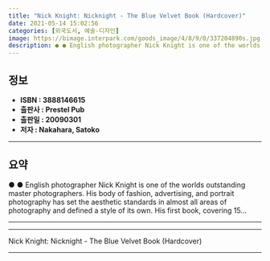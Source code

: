```yaml
---
title: "Nick Knight: Nicknight - The Blue Velvet Book (Hardcover)"
date: 2021-05-14 15:02:56
categories: [외국도서, 예술-디자인]
image: https://bimage.interpark.com/goods_image/4/8/9/0/337204890s.jpg
description: ● ● English photographer Nick Knight is one of the worlds outstanding master photographers. His body of fashion, advertising, and portrait photography has set
---
```


## **정보**

- **ISBN : 3888146615**
- **출판사 : Prestel Pub**
- **출판일 : 20090301**
- **저자 : Nakahara, Satoko**

------



## **요약**

●  ●  English photographer Nick Knight is one of the worlds outstanding master photographers. His body of fashion, advertising, and portrait photography has set the aesthetic standards in almost all areas of photography and defined a style of its own. His first book, covering 15... 

------



------


Nick Knight: Nicknight - The Blue Velvet Book (Hardcover) 

------


